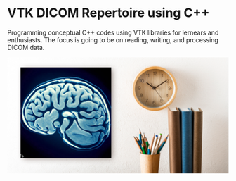 # VTK DICOM Repertoire using C++
Programming conceptual C++ codes using VTK libraries for lernears and enthusiasts. 
The focus is going to be on reading, writing, and processing DICOM data. 

![alt-text](https://github.com/nimamasoumi/VTK_DICOM_Repertoire/blob/main/dcm.png?raw=true)

